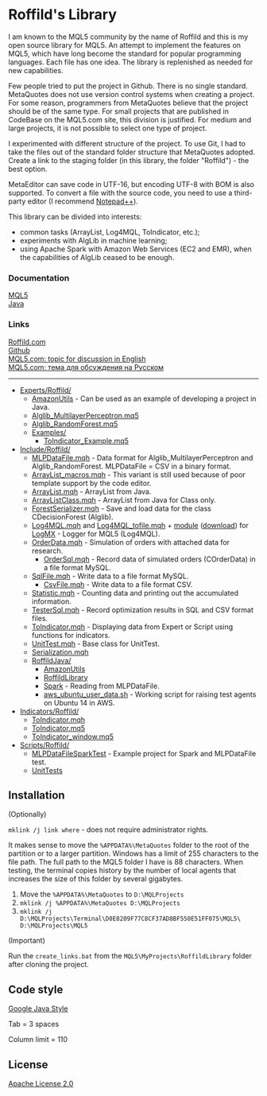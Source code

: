 ﻿# Roffild's Library

I am known to the MQL5 community by the name of Roffild and this is my open source library for MQL5.
An attempt to implement the features on MQL5, which have long become the standard for popular programming languages.
Each file has one idea. The library is replenished as needed for new capabilities.

Few people tried to put the project in Github. There is no single standard.
MetaQuotes does not use version control systems when creating a project.
For some reason, programmers from MetaQuotes believe that the project should be of the same type.
For small projects that are published in CodeBase on the MQL5.com site, this division is justified.
For medium and large projects, it is not possible to select one type of project.

I experimented with different structure of the project.
To use Git, I had to take the files out of the standard folder structure that MetaQuotes adopted.
Create a link to the staging folder (in this library, the folder "Roffild") - the best option.

MetaEditor can save code in UTF-16, but encoding UTF-8 with BOM is also supported.
To convert a file with the source code, you need to use a third-party editor (I recommend [Notepad++](https://notepad-plus-plus.org/)).

This library can be divided into interests:
* common tasks (ArrayList, Log4MQL, ToIndicator, etc.);
* experiments with AlgLib in machine learning;
* using Apache Spark with Amazon Web Services (EC2 and EMR), when the capabilities of AlgLib ceased to be enough.

### Documentation
[MQL5](https://roffild.com/mql5/)<br/>
[Java](https://roffild.com/java/)

### Links
[Roffild.com](https://roffild.com/)<br/>
[Github](https://github.com/Roffild/RoffildLibrary)<br/>
[MQL5.com: topic for discussion in English](https://www.mql5.com/en/forum/247134)<br/>
[MQL5.com: тема для обсуждения на Русском](https://www.mql5.com/ru/forum/245373)

-----------------
* [Experts/Roffild/](Experts/Roffild/)
  * [AmazonUtils](Experts/Roffild/AmazonUtils) - Can be used as an example of developing a project in Java.
  * [Alglib_MultilayerPerceptron.mq5](Experts/Roffild/Alglib_MultilayerPerceptron.mq5)
  * [Alglib_RandomForest.mq5](Experts/Roffild/Alglib_RandomForest.mq5)
  * [Examples/](Experts/Roffild/Examples/)
    * [ToIndicator_Example.mq5](Experts/Roffild/Examples/ToIndicator_Example.mq5)
* [Include/Roffild/](Include/Roffild/)
  * [MLPDataFile.mqh](Include/Roffild/MLPDataFile.mqh) - Data format for Alglib_MultilayerPerceptron and Alglib_RandomForest. MLPDataFile = CSV in a binary format.
  * [ArrayList_macros.mqh](Include/Roffild/ArrayList_macros.mqh) - This variant is still used because of poor template support by the code editor.
  * [ArrayList.mqh](Include/Roffild/ArrayList.mqh) - ArrayList from Java.
  * [ArrayListClass.mqh](Include/Roffild/ArrayListClass.mqh) - ArrayList from Java for Class only.
  * [ForestSerializer.mqh](Include/Roffild/ForestSerializer.mqh) - Save and load data for the class CDecisionForest (Alglib).
  * [Log4MQL.mqh](Include/Roffild/Log4MQL.mqh) and [Log4MQL_tofile.mqh](Include/Roffild/Log4MQL_tofile.mqh) + [module](Include/Roffild/LogMX) ([download](https://roffild.com/Log4MQLParser.zip)) for [LogMX](http://www.logmx.com/) - Logger for MQL5 (Log4MQL).
  * [OrderData.mqh](Include/Roffild/OrderData.mqh) - Simulation of orders with attached data for research.
    * [OrderSql.mqh](Include/Roffild/OrderSql.mqh) - Record data of simulated orders (COrderData) in a file format MySQL.
  * [SqlFile.mqh](Include/Roffild/SqlFile.mqh) - Write data to a file format MySQL.
    * [CsvFile.mqh](Include/Roffild/CsvFile.mqh) - Write data to a file format CSV.
  * [Statistic.mqh](Include/Roffild/Statistic.mqh) - Counting data and printing out the accumulated information.
  * [TesterSql.mqh](Include/Roffild/TesterSql.mqh) - Record optimization results in SQL and CSV format files.
  * [ToIndicator.mqh](Include/Roffild/ToIndicator.mqh) - Displaying data from Expert or Script using functions for indicators.
  * [UnitTest.mqh](Include/Roffild/UnitTest.mqh) - Base class for UnitTest.
  * [Serialization.mqh](Include/Roffild/Serialization.mqh)
  * [RoffildJava/](Include/Roffild/RoffildJava/)
    * [AmazonUtils](Include/Roffild/RoffildJava/AmazonUtils/)
    * [RoffildLibrary](Include/Roffild/RoffildJava/RoffildLibrary/)
    * [Spark](Include/Roffild/RoffildJava/Spark/) - Reading from MLPDataFile.
    * [aws_ubuntu_user_data.sh](Include/Roffild/RoffildJava/AmazonUtils/build/resources/main/aws_ubuntu_user_data.sh) - Working script for raising test agents on Ubuntu 14 in AWS.
* [Indicators/Roffild/](Indicators/Roffild/)
  * [ToIndicator.mqh](Indicators/Roffild/ToIndicator.mqh)
  * [ToIndicator.mq5](Indicators/Roffild/ToIndicator.mq5)
  * [ToIndicator_window.mq5](Indicators/Roffild/ToIndicator_window.mq5)
* [Scripts/Roffild/](Scripts/Roffild/)
  * [MLPDataFileSparkTest](Scripts/Roffild/MLPDataFileSparkTest) - Example project for Spark and MLPDataFile test.
  * [UnitTests](Scripts/Roffild/UnitTests)

## Installation

(Optionally)

``` mklink /j link where ``` - does not require administrator rights.

It makes sense to move the ``` %APPDATA%\MetaQuotes ``` folder to the root of the partition or to a larger partition.
Windows has a limit of 255 characters to the file path. The full path to the MQL5 folder I have is 88 characters.
When testing, the terminal copies history by the number of local agents that increases the size of this folder by several gigabytes.
1. Move the ``` %APPDATA%\MetaQuotes ``` to ``` D:\MQLProjects ```
2. ``` mklink /j %APPDATA%\MetaQuotes D:\MQLProjects ```
3. ``` mklink /j D:\MQLProjects\Terminal\D0E8209F77C8CF37AD8BF550E51FF075\MQL5\ D:\MQLProjects\MQL5 ```

(Important)

Run the ``` create_links.bat ``` from the ``` MQL5\MyProjects\RoffildLibrary ``` folder after cloning the project.

## Code style

[Google Java Style](https://google.github.io/styleguide/javaguide.html)

Tab = 3 spaces

Column limit = 110

## License

[Apache License 2.0](LICENSE)
